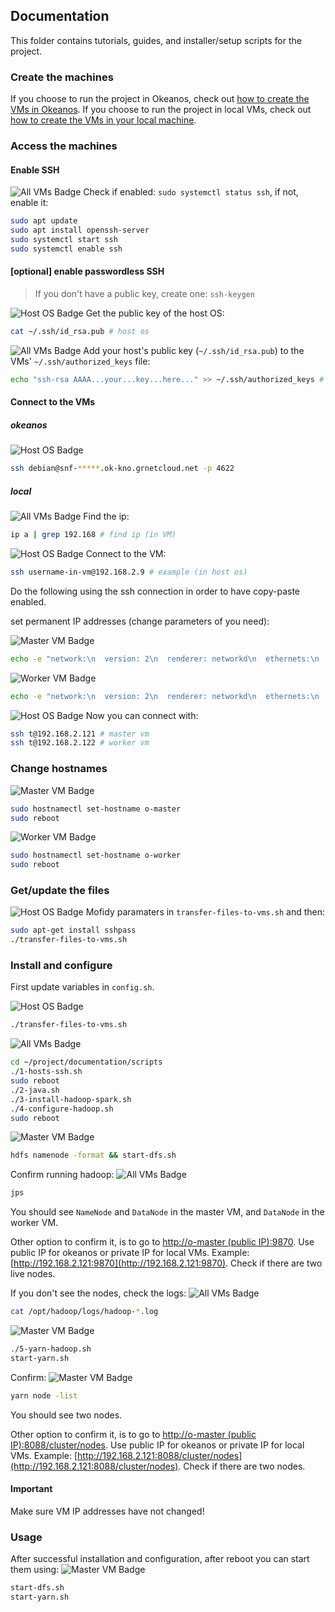 ## Documentation

This folder contains tutorials, guides, and installer/setup scripts for the project.


### Create the machines

If you choose to run the project in Okeanos, check out [how to create the VMs in Okeanos](https://github.com/ntua-el20439/Big-Data-HDFS-Ray-vs-Spark/blob/main/documentation/tutorials/create-okeanos.md).
If you choose to run the project in local VMs, check out [how to create the VMs in your local machine](https://github.com/ntua-el20439/Big-Data-HDFS-Ray-vs-Spark/blob/main/documentation/tutorials/create-local.md).


### Access the machines

#### Enable SSH

![All VMs Badge](https://img.shields.io/badge/VM-All-ff5733) Check if enabled: `sudo systemctl status ssh`, if not, enable it:
```bash
sudo apt update
sudo apt install openssh-server
sudo systemctl start ssh
sudo systemctl enable ssh
```

#### [optional] enable passwordless SSH

> If you don't have a public key, create one: `ssh-keygen`

![Host OS Badge](https://img.shields.io/badge/Host%20OS-4284f5) Get the public key of the host OS:
```bash
cat ~/.ssh/id_rsa.pub # host os
```

![All VMs Badge](https://img.shields.io/badge/VM-All-ff5733) Add your host's public key (`~/.ssh/id_rsa.pub`) to the VMs' `~/.ssh/authorized_keys` file:
```bash
echo "ssh-rsa AAAA...your...key...here..." >> ~/.ssh/authorized_keys # VM
```

#### Connect to the VMs

##### okeanos
![Host OS Badge](https://img.shields.io/badge/Host%20OS-4284f5)
```bash
ssh debian@snf-*****.ok-kno.grnetcloud.net -p 4622
```

##### local

![All VMs Badge](https://img.shields.io/badge/VM-All-ff5733) Find the ip:
```bash
ip a | grep 192.168 # find ip (in VM)
```

![Host OS Badge](https://img.shields.io/badge/Host%20OS-4284f5) Connect to the VM:
```bash
ssh username-in-vm@192.168.2.9 # example (in host os)
```

Do the following using the ssh connection in order to have copy-paste enabled.

set permanent IP addresses (change parameters of you need):

![Master VM Badge](https://img.shields.io/badge/VM-Master-f59542)
```bash
echo -e "network:\n  version: 2\n  renderer: networkd\n  ethernets:\n    enp0s3:\n      dhcp4: no\n      addresses:\n        - 192.168.2.121/24\n      gateway4: 192.168.2.1\n      nameservers:\n        addresses:\n          - 8.8.8.8\n          - 8.8.4.4" | sudo tee /etc/netplan/01-netcfg.yaml > /dev/null && sudo reboot
```

![Worker VM Badge](https://img.shields.io/badge/VM-Worker-f5dd42)
```bash
echo -e "network:\n  version: 2\n  renderer: networkd\n  ethernets:\n    enp0s3:\n      dhcp4: no\n      addresses:\n        - 192.168.2.122/24\n      gateway4: 192.168.2.1\n      nameservers:\n        addresses:\n          - 8.8.8.8\n          - 8.8.4.4" | sudo tee /etc/netplan/01-netcfg.yaml > /dev/null && sudo reboot
```

![Host OS Badge](https://img.shields.io/badge/Host%20OS-4284f5) Now you can connect with:
```bash
ssh t@192.168.2.121 # master vm
ssh t@192.168.2.122 # worker vm
```

### Change hostnames

![Master VM Badge](https://img.shields.io/badge/VM-Master-f59542)
```bash
sudo hostnamectl set-hostname o-master
sudo reboot
```

![Worker VM Badge](https://img.shields.io/badge/VM-Worker-f5dd42)
```bash
sudo hostnamectl set-hostname o-worker
sudo reboot
```

### Get/update the files

![Host OS Badge](https://img.shields.io/badge/Host%20OS-4284f5) Mofidy paramaters in `transfer-files-to-vms.sh` and then:
```bash
sudo apt-get install sshpass
./transfer-files-to-vms.sh
```

### Install and configure

First update variables in `config.sh`.

![Host OS Badge](https://img.shields.io/badge/Host%20OS-4284f5)
```bash
./transfer-files-to-vms.sh
```

![All VMs Badge](https://img.shields.io/badge/VM-All-ff5733)
```bash
cd ~/project/documentation/scripts
./1-hosts-ssh.sh
sudo reboot
./2-java.sh
./3-install-hadoop-spark.sh
./4-configure-hadoop.sh
sudo reboot
```

![Master VM Badge](https://img.shields.io/badge/VM-Master-f59542)
```bash
hdfs namenode -format && start-dfs.sh
```

Confirm running hadoop:
![All VMs Badge](https://img.shields.io/badge/VM-All-ff5733)
```bash
jps
```
You should see `NameNode` and `DataNode` in the master VM, and `DataNode` in the worker VM.

Other option to confirm it, is to go to [http://o-master (public IP):9870](http://o-master:9870).
Use public IP for okeanos or private IP for local VMs. Example:
[http://192.168.2.121:9870](http://192.168.2.121:9870).
Check if there are two live nodes.

If you don't see the nodes, check the logs:
![All VMs Badge](https://img.shields.io/badge/VM-All-ff5733)
```bash
cat /opt/hadoop/logs/hadoop-*.log
```

![Master VM Badge](https://img.shields.io/badge/VM-Master-f59542)
```bash
./5-yarn-hadoop.sh
start-yarn.sh
```

Confirm:
![Master VM Badge](https://img.shields.io/badge/VM-Master-f59542)
```bash
yarn node -list
```
You should see two nodes.

Other option to confirm it, is to go to [http://o-master (public IP):8088/cluster/nodes](http://o-master:8088/cluster/nodes).
Use public IP for okeanos or private IP for local VMs. Example:
[http://192.168.2.121:8088/cluster/nodes](http://192.168.2.121:8088/cluster/nodes).
Check if there are two nodes.


#### Important

Make sure VM IP addresses have not changed!

### Usage

After successful installation and configuration, after reboot you can start them using:
![Master VM Badge](https://img.shields.io/badge/VM-Master-f59542)
```bash
start-dfs.sh
start-yarn.sh
```
